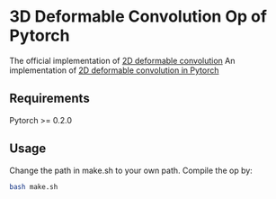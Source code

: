 # 3D Deformable Convolution Op of Pytorch

The official implementation of [2D deformable convolution](https://github.com/msracver/Deformable-ConvNets)
An implementation of [2D deformable convolution in Pytorch](https://github.com/1zb/deformable-convolution-pytorch)

## Requirements
Pytorch >= 0.2.0

## Usage
Change the path in make.sh to your own path. Compile the op by:

```Bash
bash make.sh
```
